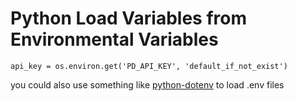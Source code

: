 # Python Load Variables from Environmental Variables


`api_key = os.environ.get('PD_API_KEY', 'default_if_not_exist')`


you could also use something like [python-dotenv](https://github.com/theskumar/python-dotenv) to load .env files
